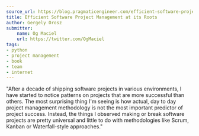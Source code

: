 ```yaml
---
source_url: https://blog.pragmaticengineer.com/efficient-software-project-management-at-its-roots/
title: Efficient Software Project Management at its Roots
author: Gergely Orosz
submitter:
    name: Og Maciel
    url: https://twitter.com/OgMaciel
tags:
- python
- project management
- book
- team
- internet
---
```


"After a decade of shipping software projects in various environments, I have started to notice patterns on projects that are more successful than others. The most surprising thing I\'m seeing is how actual, day to day project management methodology is not the most important predictor of project success. Instead, the things I observed making or break software projects are pretty universal and little to do with methodologies like Scrum, Kanban or Waterfall-style approaches." 
